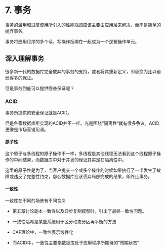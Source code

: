# 7. 事务

事务的滥用和过度使用所引入的性能瓶颈应该主要由应用层来解决，而不是简单的抛弃事务。

事务将应用程序的多个读、写操作捆绑在一起成为一个逻辑操作单元。

## 深入理解事务

很多新一代的数据库完全放弃的事务的支持，或者将其重新定义，即替换为比以前弱得多的保证。

但是事务到底可以提供哪些保证呢？

### ACID

事务所提供的安全保证就是ACID。

但是各家数据库所实现的ACID并不一样。光是围绕”隔离性“就有很多争议。ACID更像是市场营销用语。

#### 原子性

这个原子与多线程的原子操作不一样，多线程是其他线程无法看到这个线程原子操作的中间结果，而数据库中对于并发的保证其实是在隔离性中。

这里的原子性是为了，当客户提交一个或多个操作的时候如果执行了一半发生了故障或违反了完整性约束，那么数据库应该丢弃局部完成的结果，即终止事务。

#### 一致性

一致性在不同的场景有不同含义

- 第五章讨论副本一致性以及异步复制模型时，引出了最终一致性问题。

- 一致性哈希是某些系统用于区分动态分区再平衡的方法

- CAP理论中，一致性表示线性化

- 而ACID中，一致性主要指数据库处于应用程序所期待的”预期状态“
